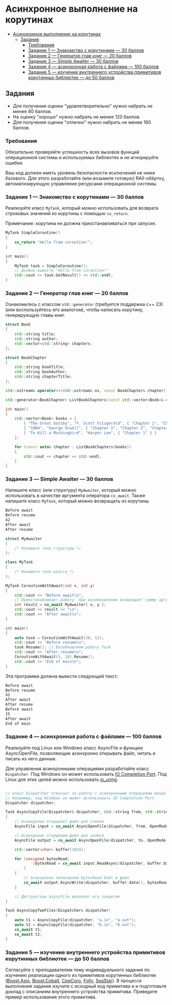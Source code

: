 # Асинхронное выполнение на корутинах

- [Асинхронное выполнение на корутинах](#асинхронное-выполнение-на-корутинах)
  - [Задания](#задания)
    - [Требования](#требования)
    - [Задание 1 — Знакомство с корутинами — 30 баллов](#задание-1--знакомство-с-корутинами--30-баллов)
    - [Задание 2 — Генератор глав книг — 20 баллов](#задание-2--генератор-глав-книг--20-баллов)
    - [Задание 3 — Simple Awaiter — 30 баллов](#задание-3--simple-awaiter--30-баллов)
    - [Задание 4 — асинхронная работа с файлами — 100 баллов](#задание-4--асинхронная-работа-с-файлами--100-баллов)
    - [Задание 5 — изучение внутреннего устройства примитивов корутинных библиотек — до 50 баллов](#задание-5--изучение-внутреннего-устройства-примитивов-корутинных-библиотек--до-50-баллов)

## Задания

- Для получения оценки "удовлетворительно" нужно набрать не менее 80 баллов.
- На оценку "хорошо" нужно набрать не менее 120 баллов.
- Для получения оценки "отлично" нужно набрать не менее 160 баллов.

### Требования

Обязательно проверяйте успешность всех вызовов функций операционной системы и используемых библиотек
и не игнорируйте ошибки.

Ваш код должен иметь уровень безопасности исключений не ниже базового.
Для этого разработайте (или возьмите готовую) RAII-обёртку, автоматизирующую
управление ресурсами операционной системы.

### Задание 1 — Знакомство с корутинами — 30 баллов

Реализуйте класс `MyTask`, который можно использовать для возврата строковых значений из корутины с помощью `co_return`.

Примечание: корутина не должна приостанавливаться при запуске.

```cpp
MyTask SimpleCoroutine()
{
    co_return "Hello from coroutine!";
}

int main()
{
    MyTask task = SimpleCoroutine();
    // Должно вывести "Hello from coroutine!"
    std::cout << task.GetResult() << std::endl;
}
```

### Задание 2 — Генератор глав книг — 20 баллов

Ознакомьтесь с классом `std::generator` (требуется поддержка c++ 23) (или воспользуйтесь его аналогом),
чтобы написать корутину, генерирующую главы книг.

```cpp
struct Book
{
    std::string title;
    std::string author;
    std::vector<std::string> chapters;
};

struct BookChapter
{
    std::string bookTitle;
    std::string bookAuthor;
    std::string chapterTitle;
};

std::ostream& operator<<(std::ostream& os, const BookChapter& chapter);

std::generator<BookChapter> ListBookChapters(const std::vector<Book>& chapters);

int main()
{
    std::vector<Book> books = {
        { "The Great Gatsby", "F. Scott Fitzgerald", { "Chapter 1", "Chapter 2" } },
        { "1984", "George Orwell", { "Chapter 1", "Chapter 2", "Chapter 3" } },
        { "To Kill a Mockingbird", "Harper Lee", { "Chapter 1" } }
    };

    for (const auto& chapter : ListBookChapters(books))
    {
        std::cout << chapter << std::endl;
    }
}
```

### Задание 3 — Simple Awaiter — 30 баллов

Напишите класс (или структуру) `MyAwaiter`, который можно использовать в качестве аргумента оператора `co_await`.
Также напишите класс `MyTask`, который можно возвращать из корутины.

```txt
Before await
Before resume
42
After await
After resume
```

```cpp
struct MyAwaiter
{
    /* Напишите тело структуры */
};

class MyTask
{
    /* Напишите тело класса */
};

MyTask CoroutineWithAwait(int x, int y)
{
    std::cout << "Before await\n";
    // Приостанавливает работу. При возобновлении возвращает сумму аргументов
    int result = co_await MyAwaiter{ x, y };
    std::cout << result << "\n";
    std::cout << "After await\n";
}

int main()
{
    auto task = CoroutineWithAwait(30, 12);
    std::cout << "Before resume\n";
    task.Resume(); // Возобновляем работу Task
    std::cout << "After resume\n";
    CoroutineWithAwait(5, 10).Resume();
    std::cout << "End of main\n";
}
```

Эта программа должна вывести следующий текст:

```txt
Before await
Before resume
42
After await
After resume
Before await
15
After await
End of main
```

### Задание 4 — асинхронная работа с файлами — 100 баллов

Реализуйте под Linux или Windows класс AsyncFile и функцию AsyncOpenFile,
позволяющие асинхронно открывать файл, читать и писать из него данные.

Для управления асинхронными операциями разработайте класс `Dispatcher`.
Под Windows он может использовать [IO Completion Port](https://learn.microsoft.com/en-us/windows/win32/fileio/i-o-completion-ports).
Под Linux для этих целей можно использовать [io_uring](https://man7.org/linux/man-pages/man7/io_uring.7.html).

```cpp

// класс Dispatcher отвечает за работу с асинхронными операциями ввода-вывода.
// Например, под Windows он может использовать IO Completion Port
Dispatcher dispatcher;

Task AsyncCopyFile(Dispatcher& dispatcher, std::string from, std::string to)
{
    // Асинхронно открывает файл для чтения
    AsyncFile input = co_await AsyncOpenFile(dispatcher, from, OpenMode::Read);

    // Асинхронно открываем файл для записи
    AsyncFile output = co_await AsyncOpenFile(dispatcher, to, OpenMode::Write)

    std::vector<char> buffer(1024);

    for (unsigned bytesRead;
            (bytesRead = co_await input.ReadAsync(dispatcher, buffer.data(), buffer.size())) != 0;
        )
    {
        // Асинхронно записываем bytesRead байт в файл
        co_await output.AsyncWrite(dispatcher, buffer.data(), bytesRead);
    }

    // Деструкторы AsyncFile выполнят его закрытие
}

Task AsyncCopyTwoFiles(Dispatcher& dispatcher)
{
    auto t1 = AsyncCopyFile(dispatcher, "a.in", "a.out");
    auto t2 = AsyncCopyFile(dispatcher, "b.in", "b.out");
    co_await t1;
    co_await t2;
}
```

### Задание 5 — изучение внутреннего устройства примитивов корутинных библиотек — до 50 баллов

Согласуйте с преподавателем тему индивидуального задания по изучению реализации
одного из примитивов корутинных библиотек
([Boost.Asio](https://www.boost.org/doc/libs/latest/doc/html/boost_asio.html),
[Boost.Cobalt](https://www.boost.org/doc/libs/1_88_0/libs/cobalt/doc/html/index.html),
[CppCoro](https://github.com/andreasbuhr/cppcoro),
[Folly](https://github.com/facebook/folly),
[SeaStar](https://github.com/scylladb/seastar)).
В процессе выполнения задания изучите с исходный код примитива и
и подготовьте доклад с описанием внутреннего устройства примитива.
Приведите пример использования этого примитива.

